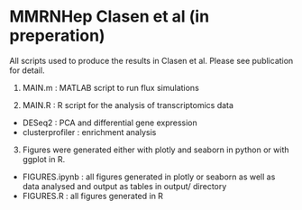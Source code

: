 # MMRNHep Clasen et al (in preperation)

All scripts used to produce the results in Clasen et al. Please see publication for detail.

1. MAIN.m : MATLAB script to run flux simulations

2. MAIN.R : R script for the analysis of transcriptomics data
* DESeq2 : PCA and differential gene expression
* clusterprofiler : enrichment analysis

3. Figures were generated either with plotly and seaborn in python or with ggplot in R.
* FIGURES.ipynb : all figures generated in plotly or seaborn as well as data analysed and output as tables in output/ directory
* FIGURES.R : all figures generated in R 
